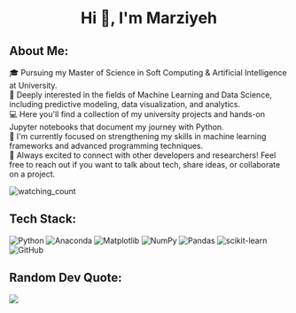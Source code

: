 <h1 align="center"> Hi 👋, I'm Marziyeh</h1>

##  About Me:
🎓 Pursuing my Master of Science in Soft Computing & Artificial Intelligence at University.<br>
🎉 Deeply interested in the fields of Machine Learning and Data Science, including predictive modeling, data visualization, and analytics.<br>
💻 Here you'll find a collection of my university projects and hands-on Jupyter notebooks that document my journey with Python.<br>
🌱 I'm currently focused on strengthening my skills in machine learning frameworks and advanced programming techniques.<br>
🤝 Always excited to connect with other developers and researchers! Feel free to reach out if you want to talk about tech, share ideas, or collaborate on a project.<br>

<!--
🔭 I’m currently focused on advancing my Python skills and developing projects that integrate machine learning and data analysis.<br><br>🤖 I’m eager to collaborate on open-source projects, cross-functional teams, or initiatives that involve software development, problem-solving, and innovative solutions.<br><br>🤝 I’m seeking mentorship and guidance in advanced Python concepts, algorithms, and exploring emerging programming frameworks and tools.<br><br>🌱 I’m learning more about machine learning algorithms, data structures, and writing clean, efficient code.<br><br>💬 Feel free to ask me about Python programming, team collaboration in tech, software architecture, or strategies for success in computer science.
-->


<img src="https://komarev.com/ghpvc/?username=MarziyehAghabalasafar&color=brightgreen" alt="watching_count" />


## Tech Stack:
<!--
![C++](https://img.shields.io/badge/c++-%2300599C.svg?style=for-the-badge&logo=c%2B%2B&logoColor=white) 
![Java](https://img.shields.io/badge/java-%23ED8B00.svg?style=for-the-badge&logo=openjdk&logoColor=white) 
![HTML5](https://img.shields.io/badge/html5-%23E34F26.svg?style=for-the-badge&logo=html5&logoColor=white) 
-->
![Python](https://img.shields.io/badge/python-3670A0?style=for-the-badge&logo=python&logoColor=ffdd54) 
![Anaconda](https://img.shields.io/badge/Anaconda-%2344A833.svg?style=for-the-badge&logo=anaconda&logoColor=white) 
![Matplotlib](https://img.shields.io/badge/Matplotlib-%23ffffff.svg?style=for-the-badge&logo=Matplotlib&logoColor=black) 
![NumPy](https://img.shields.io/badge/numpy-%23013243.svg?style=for-the-badge&logo=numpy&logoColor=white) 
![Pandas](https://img.shields.io/badge/pandas-%23150458.svg?style=for-the-badge&logo=pandas&logoColor=white) 
![scikit-learn](https://img.shields.io/badge/scikit--learn-%23F7931E.svg?style=for-the-badge&logo=scikit-learn&logoColor=white) 
![GitHub](https://img.shields.io/badge/github-%23121011.svg?style=for-the-badge&logo=github&logoColor=white)


<!--
# 📊 GitHub Stats:
![](https://github-readme-stats.vercel.app/api/top-langs/?username=MarziyehAghabalasafar&theme=dark&hide_border=false&include_all_commits=false&count_private=false&layout=compact)<br/>
![](https://github-readme-stats.vercel.app/api?username=MarziyehAghabalasafar&theme=dark&hide_border=false&include_all_commits=false&count_private=false)<br/>
![](https://github-readme-streak-stats.herokuapp.com/?user=MarziyehAghabalasafar&theme=dark&hide_border=false)
-->

## Random Dev Quote:
![](https://quotes-github-readme.vercel.app/api?type=horizontal&theme=radical)


<!-- 
### 🔝 Top Contributed Repo
![](https://github-contributor-stats.vercel.app/api?username=MarziyehAghabalasafar&limit=5&theme=gruvbox&combine_all_yearly_contributions=true)

---
[![](https://visitcount.itsvg.in/api?id=MarziyehAghabalasafar&icon=0&color=0)](https://visitcount.itsvg.in)
-->

